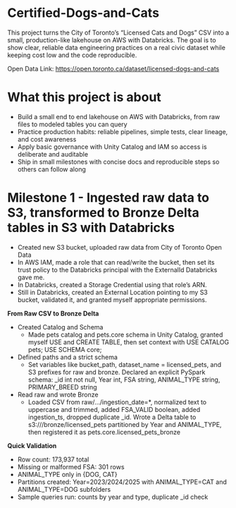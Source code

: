 # Certified-Dogs-and-Cats
This project turns the City of Toronto’s “Licensed Cats and Dogs” CSV into a small, production-like lakehouse on AWS with Databricks. The goal is to show clear, reliable data engineering practices on a real civic dataset while keeping cost low and the code reproducible.

Open Data Link: https://open.toronto.ca/dataset/licensed-dogs-and-cats

# What this project is about
- Build a small end to end lakehouse on AWS with Databricks, from raw files to modeled tables you can query
- Practice production habits: reliable pipelines, simple tests, clear lineage, and cost awareness
- Apply basic governance with Unity Catalog and IAM so access is deliberate and auditable
- Ship in small milestones with concise docs and reproducible steps so others can follow along

# Milestone 1 - Ingested raw data to S3, transformed to Bronze Delta tables in S3 with Databricks
- Created new S3 bucket, uploaded raw data from City of Toronto Open Data
- In AWS IAM, made a role that can read/write the bucket, then set its trust policy to the Databricks principal with the ExternalId Databricks gave me.
- In Databricks, created a Storage Credential using that role’s ARN.
- Still in Databricks, created an External Location pointing to my S3 bucket, validated it, and granted myself appropriate permissions.
  
**From Raw CSV to Bronze Delta**
- Created Catalog and Schema
  - Made pets catalog and pets.core schema in Unity Catalog, granted myself USE and CREATE TABLE, then set context with USE CATALOG pets; USE SCHEMA core;
- Defined paths and a strict schema
  - Set variables like bucket_path, dataset_name = licensed_pets, and S3 prefixes for raw and bronze. Declared an explicit PySpark schema: _id int not null, Year int, FSA string, ANIMAL_TYPE string, PRIMARY_BREED string
- Read raw and wrote Bronze
  - Loaded CSV from raw/.../ingestion_date=*, normalized text to uppercase and trimmed, added FSA_VALID boolean, added ingestion_ts, dropped duplicate _id. Wrote a Delta table to s3://<bucket>/bronze/licensed_pets partitioned by Year and ANIMAL_TYPE, then registered it as pets.core.licensed_pets_bronze

**Quick Validation**
- Row count: 173,937 total
- Missing or malformed FSA: 301 rows
- ANIMAL_TYPE only in {DOG, CAT}
- Partitions created: Year=2023/2024/2025 with ANIMAL_TYPE=CAT and ANIMAL_TYPE=DOG subfolders
- Sample queries run: counts by year and type, duplicate _id check
